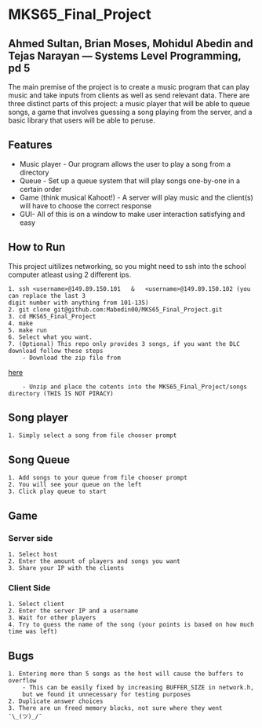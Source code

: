 # MKS65_Final_Project

## Ahmed Sultan, Brian Moses, Mohidul Abedin and Tejas Narayan — Systems Level Programming, pd 5

The main premise of the project is to create a music program that can play music and take inputs from clients as well as send relevant data. There are three distinct parts of this project: a music player that will be able to queue songs, a game that involves guessing a song playing from the server, and a basic library that users will be able to peruse.

## Features

  * Music player - Our program allows the user to play a song from a directory
  * Queue - Set up a queue system that will play songs one-by-one in a certain order
  * Game (think musical Kahoot!) - A server will play music and the client(s) will have to choose the correct response
  * GUI- All of this is on a window to make user interaction satisfying and easy

## How to Run

This project uitilizes networking, so you might need to ssh into the school computer atleast using 2 different ips.

    1. ssh <username>@149.89.150.101   &   <username>@149.89.150.102 (you can replace the last 3 
    digit number with anything from 101-135)
    2. git clone git@github.com:Mabedin00/MKS65_Final_Project.git
    3. cd MKS65_Final_Project
    4. make
    5. make run
    6. Select what you want.
    7. (Optional) This repo only provides 3 songs, if you want the DLC download follow these steps
        - Download the zip file from         
[here](https://drive.google.com/file/d/1gJHiYBtHHqpVVHr5IghHywaYKrwoG1ef/view?usp=sharing)  
        
        - Unzip and place the cotents into the MKS65_Final_Project/songs directory (THIS IS NOT PIRACY)


## Song player
 
    1. Simply select a song from file chooser prompt

## Song Queue

    1. Add songs to your queue from file chooser prompt
    2. You will see your queue on the left
    3. Click play queue to start

## Game
### Server side
    1. Select host
    2. Enter the amount of players and songs you want
    3. Share your IP with the clients
### Client Side
    1. Select client
    2. Enter the server IP and a username
    3. Wait for other players
    4. Try to guess the name of the song (your points is based on how much time was left)

## Bugs
    1. Entering more than 5 songs as the host will cause the buffers to overflow
        - This can be easily fixed by increasing BUFFER_SIZE in network.h, 
        but we found it unnecessary for testing purposes
    2. Duplicate answer choices
    3. There are un freed memory blocks, not sure where they went ¯\_(ツ)_/¯
